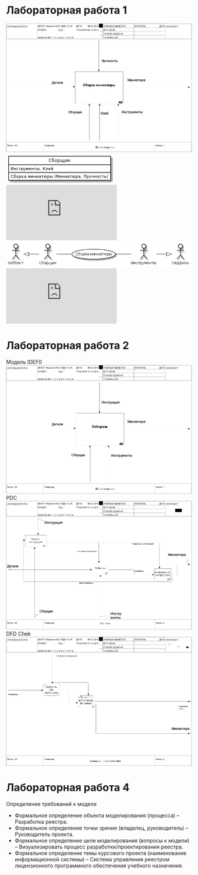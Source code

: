 # Лабораторная работа 1
![none](https://github.com/Different99/labs.guithub.io/blob/master/model.png)
![none](https://github.com/Different99/labs.guithub.io/blob/master/Plat1.png)
![код](https://github.com/Different99/labs.guithub.io/blob/master/Code1.txt)
![none](https://github.com/Different99/labs.guithub.io/blob/master/plat1.1.png)
![код](https://github.com/Different99/labs.guithub.io/blob/master/Code1.1.txt)
# Лабораторная работа 2
Модель IDEF0 ![none](https://github.com/Different99/labs.guithub.io/blob/master/model2.png)
PDC ![none](https://github.com/Different99/labs.guithub.io/blob/master/model22.png)
DFD Chek ![none](https://github.com/Different99/labs.guithub.io/blob/master/model23.png)
# Лабораторная работа 4
Определение требований к модели
* Формальное определение объекта моделирования (процесса) – Разработка реестра.
* Формальное определение точки зрения (владелец, руководитель) – Руководитель проекта.
* Формальное определение цели моделирования (вопросы к модели) – Визуализировать процесс разработки/проектирования реестра.
* Формальное определение темы курсового проекта (наименование информационной системы) –  Система управления реестром лицензионного программного обеспечения учебного назначения.
